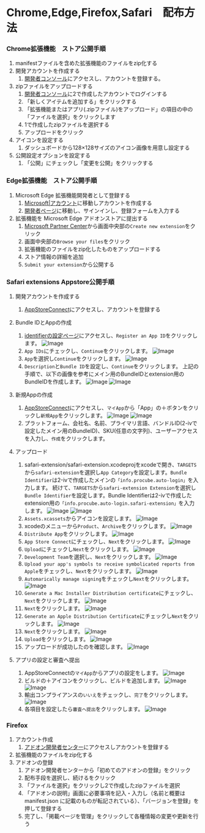 # Chrome,Edge,Firefox,Safari　配布方法

### Chrome拡張機能　ストア公開手順
1. manifestファイルを含めた拡張機能のファイルをzip化する
2. 開発アカウントを作成する
   1. [開発者コンソール](https://chrome.google.com/webstore/devconsole/register)にアクセスし、アカウントを登録する。
3. zipファイルをアップロードする
   1. [開発者コンソール](https://chrome.google.com/webstore/devconsole/register)に2で作成したアカウントでログインする
   2. 「新しくアイテムを追加する」をクリックする
   3. 「拡張機能またはアプリ(.zipファイル)をアップロード」の項目の中の「ファイルを選択」をクリックします
   4. 1で作成したzipファイルを選択する
   5. アップロードをクリック
4. アイコンを設定する
   1. ダッシュボードから128×128サイズのアイコン画像を用意し設定する
5. 公開設定オプションを設定する
   1. 「公開」にチェックし「変更を公開」をクリックする

### Edge拡張機能　ストア公開手順
1. Microsoft Edge 拡張機能開発者として登録する
   1. [Microsoft|アカウント](https://account.microsoft.com/account)に移動しアカウントを作成する
   2. [開発者ページ](https://partner.microsoft.com/dashboard/microsoftedge/public/login?ref=dd)に移動し、サインインし、登録フォームを入力する
2. 拡張機能を Microsoft Edge アドオンストアに提出する
   1. [Microsoft Partner Center](https://partner.microsoft.com/en-us/dashboard/microsoftedge/overview)から画面中央部の`Create new extension`をクリック
   2. 画面中央部の`Browse your files`をクリック
   3. 拡張機能のファイルをzip化したものをアップロードする
   4. ストア情報の詳細を追加
   5. `Submit your extension`から公開する

### Safari extensions Appstore公開手順
1. 開発アカウントを作成する
   1. [AppStoreConnect](https://appstoreconnect.apple.com/login)にアクセスし、アカウントを登録する
2. Bundle IDとAppの作成
   1. [identifierの設定ページ](https://developer.apple.com/account/resources/identifiers/list)にアクセスし、`Register an App ID`をクリックします。
   ![Image](./img/docs/safari/safari_3.png)
   2. `App IDs`にチェックし、`Continue`をクリックします。
   ![Image](./img/docs/safari/safari_4.png)
   3. `App`を選択し`Continue`をクリックします。
   ![Image](./img/docs/safari/safari_5.png)
   4. `Description`と`Bundle ID`を設定し、`Continue`をクリックします。
   上記の手順で、以下の画像を参考にメイン用のBundleIDとextension用のBundleIDを作成します。
   ![Image](./img/docs/safari/safari_6.png)
   ![Image](./img/docs/safari/safari_6.5.png)
3. 新規Appの作成
   1. [AppStoreConnect](https://appstoreconnect.apple.com/)にアクセスし、`マイApp`から「App」の＋ボタンをクリックし`新規App`をクリックします。
   ![Image](./img/docs/safari/safari_1.png)
   ![Image](./img/docs/safari/safari_2.png)
   2. プラットフォーム、会社名、名前、プライマリ言語、バンドルID(2-ivで設定したメイン用のBundleID)、SKU(任意の文字列)、ユーザーアクセスを入力し、`作成`をクリックします。
4. アップロード
   1. safari-extension/safari-extension.xcodeprojをxcodeで開き、`TARGETS`から`safari-extension`を選択し`App Category`を設定します。`Bundle Identifier`は2-ivで作成したメインの`「info.procube.auto-login」`を入力します。
   続けて、`TARGETS`から`safari-extension Extension`を選択し`Bundle Identifier`を設定します。Bundle Identifierは2-ivで作成したextension用の`「info.procube.auto-login.safari-extension」`を入力します。
   ![Image](./img/docs/safari/safari_9.png)
   ![Image](./img/docs/safari/safari_10.png)
   1. `Assets.xcassets`からアイコンを設定します。
   ![Image](./img/docs/safari/safari_13.png)
   1. xcodeのメニューから`Product`、`Archive`をクリックします。
   ![Image](./img/docs/safari/safari_11.png)
   1. `Distribute App`をクリックします。
   ![Image](./img/docs/safari/safari_12.png)
   1. `App Store Connect`にチェックし、`Next`をクリックします。
   ![Image](./img/docs/safari/safari_14.png)
   1. `Upload`にチェックし`Next`をクリックします。
   ![Image](./img/docs/safari/safari_15.png)
   1. `Development Team`を選択し、`Next`をクリックします。
   ![Image](./img/docs/safari/safari_16.png)
   1. `Upload your app's symbols to receive symbolicated reports from Apple`をチェックし、`Next`をクリックします。
   ![Image](./img/docs/safari/safari_17.png)
   1. `Automarically manage signing`をチェックし`Next`をクリックします。
   ![Image](./img/docs/safari/safari_18.png)
   1.  `Generate a Mac Installer Distribution certificate`にチェックし、`Next`をクリックします。
   ![Image](./img/docs/safari/safari_19.png)
   11. `Next`をクリックします。
   ![Image](./img/docs/safari/safari_20.png)
   12. `Generate an Apple Distribution Certificate`にチェックし`Next`をクリックします。
   ![Image](./img/docs/safari/safari_21.png)
   13. `Next`をクリックします。
   ![Image](./img/docs/safari/safari_22.png)
   14. `Upload`をクリックします。
   ![Image](./img/docs/safari/safari_23.png)
   15. アップロードが成功したのを確認します。
   ![Image](./img/docs/safari/safari_24.png)

4. アプリの設定と審査へ提出
   1. AppStoreConnectの`マイApp`からアプリの設定をします。
   ![Image](./img/docs/safari/safari_25.png)
   2. ビルドの＋アイコンをクリックし、ビルドを追加します。
   ![Image](./img/docs/safari/safari_27.png)
   ![Image](./img/docs/safari/safari_28.png)
   3. 輸出コンプライアンスの`いいえ`をチェックし、`完了`をクリックします。
   ![Image](./img/docs/safari/safari_29.png)
   4. 各項目を設定したら`審査へ提出`をクリックします。
   ![Image](./img/docs/safari/safari_26.png)
### Firefox
1. アカウント作成
   1. [アドオン開発者センター](https://addons.mozilla.org/ja/developers/)にアクセスしアカウントを登録する
2. 拡張機能のファイルをzip化する
3. アドオンの登録
   1. アドオン開発者センターから「初めてのアドオンの登録」をクリック
   2. 配布手段を選択し、続けるをクリック
   3. 「ファイルを選択」をクリックし2で作成したzipファイルを選択
   4. 「アドオンの説明」画面に必要事項を記入・入力し（名前と概要は manifest.json に記載のものが転記されている）、「バージョンを登録」を押して登録する
   5. 完了し、「掲載ページを管理」をクリックして各種情報の変更や更新を行う
